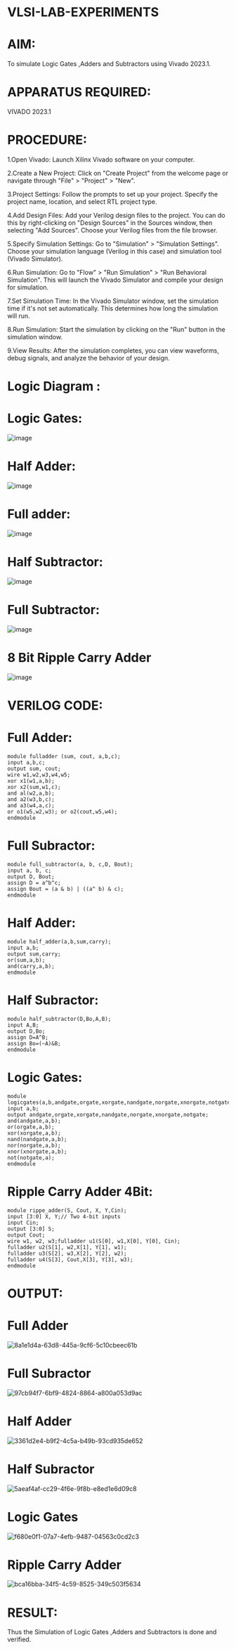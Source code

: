 # VLSI-LAB-EXPERIMENTS

# AIM:

To simulate Logic Gates ,Adders and Subtractors using Vivado 2023.1.

# APPARATUS REQUIRED: 

VIVADO 2023.1

# PROCEDURE:

1.Open Vivado: Launch Xilinx Vivado software on your computer.

2.Create a New Project: Click on "Create Project" from the welcome page or navigate through "File" > "Project" > "New".

3.Project Settings: Follow the prompts to set up your project. Specify the project name, location, and select RTL project type.

4.Add Design Files: Add your Verilog design files to the project. You can do this by right-clicking on "Design Sources" in the Sources window, then selecting "Add        Sources". Choose your Verilog files from the file browser.

5.Specify Simulation Settings: Go to "Simulation" > "Simulation Settings". Choose your simulation language (Verilog in this case) and simulation tool (Vivado             Simulator).

6.Run Simulation: Go to "Flow" > "Run Simulation" > "Run Behavioral Simulation". This will launch the Vivado Simulator and compile your design for simulation.

7.Set Simulation Time: In the Vivado Simulator window, set the simulation time if it's not set automatically. This determines how long the simulation will run.

8.Run Simulation: Start the simulation by clicking on the "Run" button in the simulation window.

9.View Results: After the simulation completes, you can view waveforms, debug signals, and analyze the behavior of your design.


# Logic Diagram :

# Logic Gates:

![image](https://github.com/navaneethans/VLSI-LAB-EXPERIMENTS/assets/6987778/ee17970c-3ac9-4603-881b-88e2825f41a4)


# Half Adder:

![image](https://github.com/navaneethans/VLSI-LAB-EXPERIMENTS/assets/6987778/0e1ecb96-0c25-4556-832b-aeeedfdfe7b9)


# Full adder:

![image](https://github.com/navaneethans/VLSI-LAB-EXPERIMENTS/assets/6987778/9bb3964c-438f-469d-a3de-c1cca6f323fb)


# Half Subtractor:

![image](https://github.com/navaneethans/VLSI-LAB-EXPERIMENTS/assets/6987778/731470b7-eb4e-49f8-8bb7-2994052a7184)



# Full Subtractor:

![image](https://github.com/navaneethans/VLSI-LAB-EXPERIMENTS/assets/6987778/d66f874b-c1f2-44b3-a035-7149b56430c1)



# 8 Bit Ripple Carry Adder

![image](https://github.com/navaneethans/VLSI-LAB-EXPERIMENTS/assets/6987778/7385a408-40a5-4203-8050-b72818622d79)



# VERILOG CODE: 

# Full Adder:
```
module fulladder (sum, cout, a,b,c);
input a,b,c;
output sum, cout;
wire w1,w2,w3,w4,w5;
xor x1(w1,a,b);
xor x2(sum,w1,c);
and al(w2,a,b);
and a2(w3,b,c);
and a3(w4,a,c);
or o1(w5,w2,w3); or o2(cout,w5,w4);
endmodule
```
# Full Subractor:
```
module full_subtractor(a, b, c,D, Bout);
input a, b, c;
output D, Bout;
assign D = a^b^c;
assign Bout = (a & b) | ((a^ b) & c);
endmodule
```
# Half Adder:
```
module half_adder(a,b,sum,carry);
input a,b;
output sum,carry;
or(sum,a,b);
and(carry,a,b);
endmodule
```
# Half Subractor:
```
module half_subtractor(D,Bo,A,B);
input A,B;
output D,Bo;
assign D=A^B;
assign Bo=(~A)&B;
endmodule
```
# Logic Gates:
```
module logicgates(a,b,andgate,orgate,xorgate,nandgate,norgate,xnorgate,notgate);
input a,b;
output andgate,orgate,xorgate,nandgate,norgate,xnorgate,notgate;
and(andgate,a,b);
or(orgate,a,b);
xor(xorgate,a,b);
nand(nandgate,a,b);
nor(norgate,a,b);
xnor(xnorgate,a,b);
not(notgate,a);
endmodule
```
# Ripple Carry Adder 4Bit:
```
module rippe_adder(S, Cout, X, Y,Cin);
input [3:0] X, Y;// Two 4-bit inputs
input Cin;
output [3:0] S;
output Cout;
wire w1, w2, w3;fulladder u1(S[0], w1,X[0], Y[0], Cin);
fulladder u2(S[1], w2,X[1], Y[1], w1);
fulladder u3(S[2], w3,X[2], Y[2], w2);
fulladder u4(S[3], Cout,X[3], Y[3], w3);
endmodule
```
# OUTPUT:
# Full Adder
![8a1e1d4a-63d8-445a-9cf6-5c10cbeec61b](https://github.com/yogiyazh/VLSI-LAB-EXP-1/assets/159939338/b78ddb91-86ae-4433-801a-bc81b442b972)

# Full Subractor
![97cb94f7-6bf9-4824-8864-a800a053d9ac](https://github.com/yogiyazh/VLSI-LAB-EXP-1/assets/159939338/b82af11b-a92a-4024-88b2-28b5d48475d9)

# Half Adder
![3361d2e4-b9f2-4c5a-b49b-93cd935de652](https://github.com/yogiyazh/VLSI-LAB-EXP-1/assets/159939338/faed5e73-e920-47b5-9868-e06cc6aad3c7)

# Half Subractor
![5aeaf4af-cc29-4f6e-9f8b-e8ed1e6d09c8](https://github.com/yogiyazh/VLSI-LAB-EXP-1/assets/159939338/96a61fd0-4ca6-43e3-b821-a0b3287d8cea)

# Logic Gates
![f680e0f1-07a7-4efb-9487-04563c0cd2c3](https://github.com/yogiyazh/VLSI-LAB-EXP-1/assets/159939338/31139d4d-8586-4291-9169-483fe8162ffb)

# Ripple Carry Adder
![bca16bba-34f5-4c59-8525-349c503f5634](https://github.com/yogiyazh/VLSI-LAB-EXP-1/assets/159939338/dd24d2de-9c84-4f05-92d9-d58145b85bb8)


# RESULT:
Thus the Simulation of Logic Gates ,Adders and Subtractors is done and verified.
